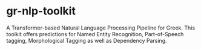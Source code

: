 # gr-nlp-toolkit

A Transformer-based Natural Language
Processing Pipeline for Greek. This toolkit offers predictions 
for Named Entity Recognition, Part-of-Speech tagging, Morphological Tagging
as well as Dependency Parsing. 
